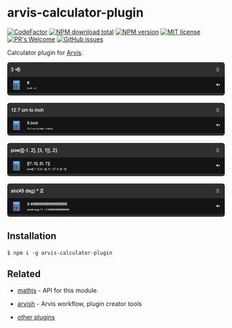 # arvis-calculator-plugin
[![CodeFactor](https://www.codefactor.io/repository/github/jopemachine/arvis-calculator-plugin/badge)](https://www.codefactor.io/repository/github/jopemachine/arvis-calculator-plugin)
[![NPM download total](https://img.shields.io/npm/dt/arvis-calculator-plugin)](http://badge.fury.io/js/arvis-calculator-plugin)
[![NPM version](https://badge.fury.io/js/arvis-calculator-plugin.svg)](http://badge.fury.io/js/arvis-calculator-plugin)
[![MIT license](https://img.shields.io/badge/License-MIT-blue.svg)](https://lbesson.mit-license.org/)
[![PR's Welcome](https://img.shields.io/badge/PRs-welcome-brightgreen.svg?style=flat)](http://makeapullrequest.com)
[![GitHub issues](https://img.shields.io/github/issues/jopemachine/arvis-calculator-plugin.svg)](https://GitHub.com/jopemachine/arvis-calculator-plugin/issues/)

Calculator plugin for [Arvis](https://github.com/jopemachine/arvis).

![](./media/1.png)

![](./media/2.png)

![](./media/3.png)

![](./media/4.png)

## Installation

```
$ npm i -g arvis-calculator-plugin
```

## Related

- [mathjs](https://github.com/josdejong/mathjs) - API for this module.

- [arvish](https://github.com/jopemachine/arvish) - Arvis workflow, plugin creator tools

- [other plugins](https://github.com/jopemachine/arvis/blob/master/documents/plugin-links.md)